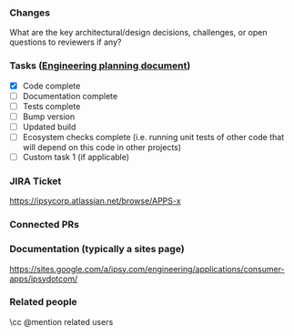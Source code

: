 ### Changes

What are the key architectural/design decisions, challenges, or open questions
to reviewers if any?

### Tasks ([Engineering planning document](https://docs.google.com/spreadsheets/d/111MLafVCwaZyEPExSMkg7TTBHBKDjizgjWdLjlbsh80))

- [x] Code complete
- [ ] Documentation complete
- [ ] Tests complete
- [ ] Bump version
- [ ] Updated build
- [ ] Ecosystem checks complete (i.e. running unit tests of other code that will depend on this code in other projects)
- [ ] Custom task 1 (if applicable)

### JIRA Ticket

https://ipsycorp.atlassian.net/browse/APPS-x

### Connected PRs

### Documentation (typically a sites page)

https://sites.google.com/a/ipsy.com/engineering/applications/consumer-apps/ipsydotcom/

### Related people

\cc @mention related users
